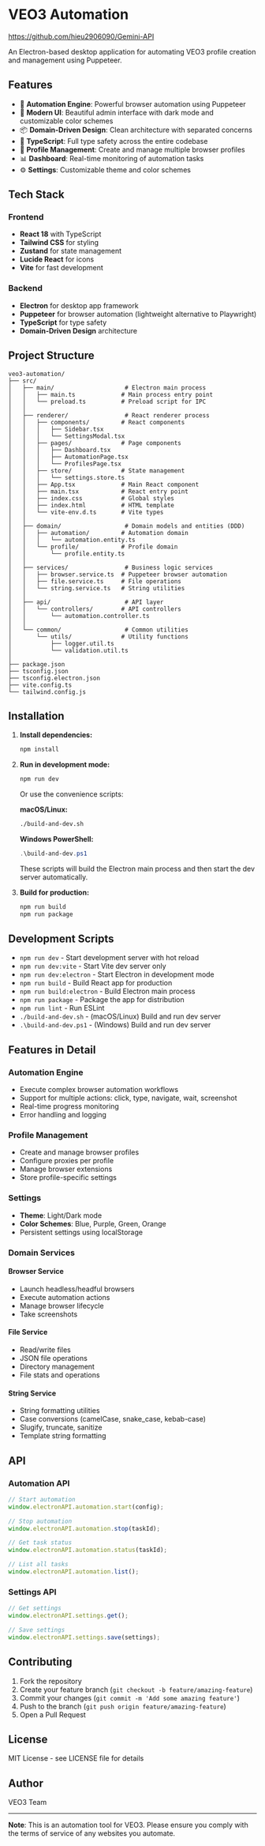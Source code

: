 # VEO3 Automation

https://github.com/hieu2906090/Gemini-API

An Electron-based desktop application for automating VEO3 profile creation and management using Puppeteer.

## Features

- 🚀 **Automation Engine**: Powerful browser automation using Puppeteer
- 🎨 **Modern UI**: Beautiful admin interface with dark mode and customizable color schemes
- 📦 **Domain-Driven Design**: Clean architecture with separated concerns
- 🔧 **TypeScript**: Full type safety across the entire codebase
- 🎯 **Profile Management**: Create and manage multiple browser profiles
- 📊 **Dashboard**: Real-time monitoring of automation tasks
- ⚙️ **Settings**: Customizable theme and color schemes

## Tech Stack

### Frontend

- **React 18** with TypeScript
- **Tailwind CSS** for styling
- **Zustand** for state management
- **Lucide React** for icons
- **Vite** for fast development

### Backend

- **Electron** for desktop app framework
- **Puppeteer** for browser automation (lightweight alternative to Playwright)
- **TypeScript** for type safety
- **Domain-Driven Design** architecture

## Project Structure

```
veo3-automation/
├── src/
│   ├── main/                    # Electron main process
│   │   ├── main.ts             # Main process entry point
│   │   └── preload.ts          # Preload script for IPC
│   │
│   ├── renderer/                # React renderer process
│   │   ├── components/         # React components
│   │   │   ├── Sidebar.tsx
│   │   │   └── SettingsModal.tsx
│   │   ├── pages/              # Page components
│   │   │   ├── Dashboard.tsx
│   │   │   ├── AutomationPage.tsx
│   │   │   └── ProfilesPage.tsx
│   │   ├── store/              # State management
│   │   │   └── settings.store.ts
│   │   ├── App.tsx             # Main React component
│   │   ├── main.tsx            # React entry point
│   │   ├── index.css           # Global styles
│   │   ├── index.html          # HTML template
│   │   └── vite-env.d.ts       # Vite types
│   │
│   ├── domain/                  # Domain models and entities (DDD)
│   │   ├── automation/         # Automation domain
│   │   │   └── automation.entity.ts
│   │   └── profile/            # Profile domain
│   │       └── profile.entity.ts
│   │
│   ├── services/                # Business logic services
│   │   ├── browser.service.ts  # Puppeteer browser automation
│   │   ├── file.service.ts     # File operations
│   │   └── string.service.ts   # String utilities
│   │
│   ├── api/                     # API layer
│   │   └── controllers/        # API controllers
│   │       └── automation.controller.ts
│   │
│   └── common/                  # Common utilities
│       └── utils/              # Utility functions
│           ├── logger.util.ts
│           └── validation.util.ts
│
├── package.json
├── tsconfig.json
├── tsconfig.electron.json
├── vite.config.ts
└── tailwind.config.js
```

## Installation

1. **Install dependencies:**

   ```bash
   npm install
   ```

2. **Run in development mode:**

   ```bash
   npm run dev
   ```

   Or use the convenience scripts:

   **macOS/Linux:**

   ```bash
   ./build-and-dev.sh
   ```

   **Windows PowerShell:**

   ```powershell
   .\build-and-dev.ps1
   ```

   These scripts will build the Electron main process and then start the dev server automatically.

3. **Build for production:**
   ```bash
   npm run build
   npm run package
   ```

## Development Scripts

- `npm run dev` - Start development server with hot reload
- `npm run dev:vite` - Start Vite dev server only
- `npm run dev:electron` - Start Electron in development mode
- `npm run build` - Build React app for production
- `npm run build:electron` - Build Electron main process
- `npm run package` - Package the app for distribution
- `npm run lint` - Run ESLint
- `./build-and-dev.sh` - (macOS/Linux) Build and run dev server
- `.\build-and-dev.ps1` - (Windows) Build and run dev server

## Features in Detail

### Automation Engine

- Execute complex browser automation workflows
- Support for multiple actions: click, type, navigate, wait, screenshot
- Real-time progress monitoring
- Error handling and logging

### Profile Management

- Create and manage browser profiles
- Configure proxies per profile
- Manage browser extensions
- Store profile-specific settings

### Settings

- **Theme**: Light/Dark mode
- **Color Schemes**: Blue, Purple, Green, Orange
- Persistent settings using localStorage

### Domain Services

#### Browser Service

- Launch headless/headful browsers
- Execute automation actions
- Manage browser lifecycle
- Take screenshots

#### File Service

- Read/write files
- JSON file operations
- Directory management
- File stats and operations

#### String Service

- String formatting utilities
- Case conversions (camelCase, snake_case, kebab-case)
- Slugify, truncate, sanitize
- Template string formatting

## API

### Automation API

```typescript
// Start automation
window.electronAPI.automation.start(config);

// Stop automation
window.electronAPI.automation.stop(taskId);

// Get task status
window.electronAPI.automation.status(taskId);

// List all tasks
window.electronAPI.automation.list();
```

### Settings API

```typescript
// Get settings
window.electronAPI.settings.get();

// Save settings
window.electronAPI.settings.save(settings);
```

## Contributing

1. Fork the repository
2. Create your feature branch (`git checkout -b feature/amazing-feature`)
3. Commit your changes (`git commit -m 'Add some amazing feature'`)
4. Push to the branch (`git push origin feature/amazing-feature`)
5. Open a Pull Request

## License

MIT License - see LICENSE file for details

## Author

VEO3 Team

---

**Note**: This is an automation tool for VEO3. Please ensure you comply with the terms of service of any websites you automate.
